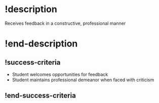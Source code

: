 # !description 
Receives feedback in a constructive, professional manner 
# !end-description 

## !success-criteria 
- Student welcomes opportunities for feedback 
- Student maintains professional demeanor when faced with criticism 
## !end-success-criteria 

